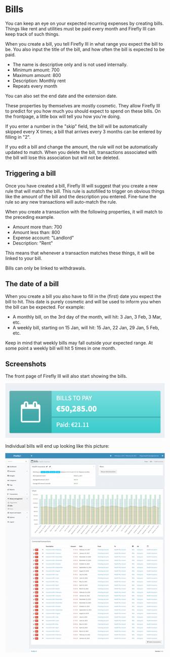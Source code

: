 # Bills

You can keep an eye on your expected recurring expenses by creating bills. Things like rent and utilities must be paid every month and Firefly III can keep track of such things.

When you create a bill, you tell Firefly III in what range you expect the bill to be. You also input the title of the bill, and how often the bill is expected to be paid.

* The name is descriptive only and is not used internally.
* Minimum amount: 700
* Maximum amount: 800
* Description: Monthly rent
* Repeats every month

You can also set the end date and the extension date.

These properties by themselves are mostly cosmetic. They allow Firefly III to predict for you how much you should expect to spend on these bills. On the frontpage, a little box will tell you how you're doing.

If you enter a number in the "skip" field, the bill will be automatically skipped every X times; a bill that arrives every 3 months can be entered by filling in "2".

If you edit a bill and change the amount, the rule will not be automatically updated to match. When you delete the bill, transactions associated with the bill will lose this association but will not be deleted.

## Triggering a bill

Once you have created a bill, Firefly III will suggest that you create a new rule that will match the bill. This rule is autofilled to trigger on obvious things like the amount of the bill and the description you entered. Fine-tune the rule so any new transactions will auto-match the rule.

When you create a transaction with the following properties, it will match to the preceding example.

* Amount more than: 700
* Amount less than: 800
* Expense account: "Landlord"
* Description: "Rent"

This means that whenever a transaction matches these things, it will be linked to your bill.

Bills can only be linked to withdrawals.

## The date of a bill

When you create a bill you also have to fill in the (first) date you expect the bill to hit. This date is purely cosmetic and will be used to inform you when the bill can be expected. For example:

* A monthly bill, on the 3rd day of the month, will hit: 3 Jan, 3 Feb, 3 Mar, etc.
* A weekly bill, starting on 15 Jan, will hit: 15 Jan, 22 Jan, 29 Jan, 5 Feb, etc.

Keep in mind that weekly bills may fall outside your expected range. At some point a weekly bill will hit 5 times in one month.

## Screenshots

The front page of Firefly III will also start showing the bills.

![The bills on the dashboard](./images/bills-frontpage.png)

Individual bills will end up looking like this picture:

![Overview of a bill](./images/bills-show.png)
